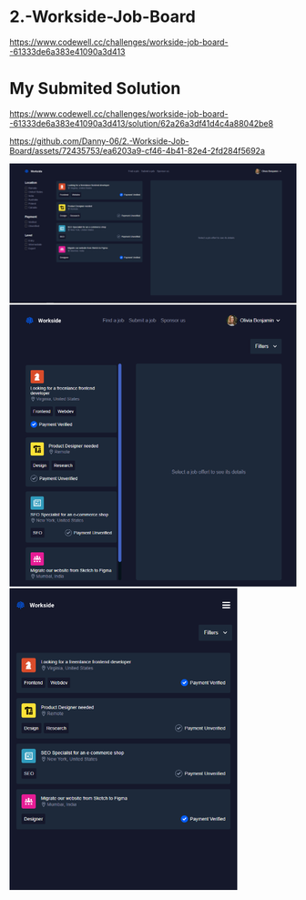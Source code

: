 # 2.-Workside-Job-Board
https://www.codewell.cc/challenges/workside-job-board--61333de6a383e41090a3d413

# My Submited Solution
https://www.codewell.cc/challenges/workside-job-board--61333de6a383e41090a3d413/solution/62a26a3df41d4c4a88042be8

https://github.com/Danny-06/2.-Workside-Job-Board/assets/72435753/ea6203a9-cf46-4b41-82e4-2fd284f5692a

<img width="700" src="./_readme-assets/01.png">
<img width="550" src="./_readme-assets/02.png">
<img width="400" src="./_readme-assets/03.png">
